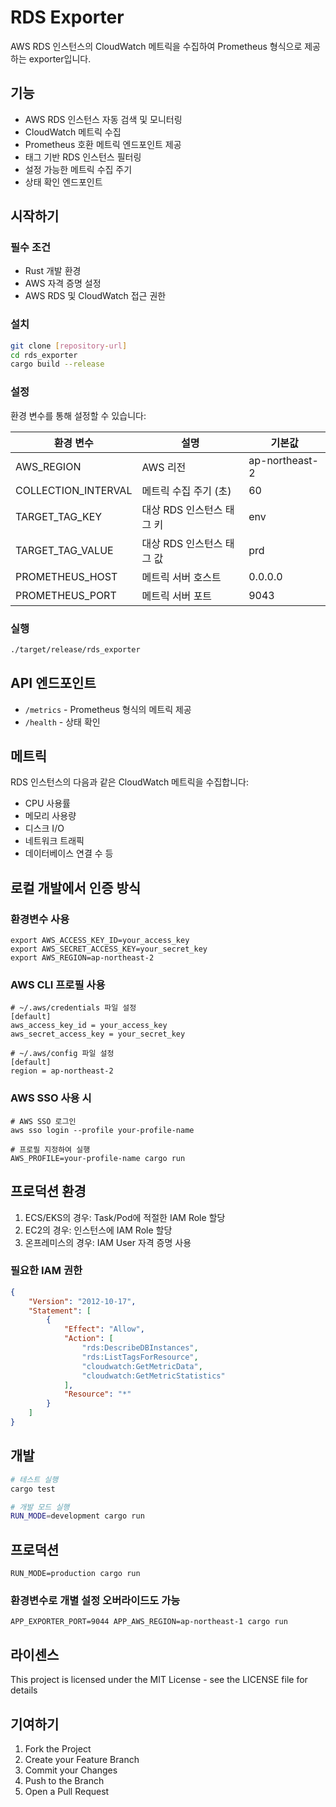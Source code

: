 
# RDS Exporter

AWS RDS 인스턴스의 CloudWatch 메트릭을 수집하여 Prometheus 형식으로 제공하는 exporter입니다.

## 기능

- AWS RDS 인스턴스 자동 검색 및 모니터링
- CloudWatch 메트릭 수집
- Prometheus 호환 메트릭 엔드포인트 제공
- 태그 기반 RDS 인스턴스 필터링
- 설정 가능한 메트릭 수집 주기
- 상태 확인 엔드포인트

## 시작하기

### 필수 조건

- Rust 개발 환경
- AWS 자격 증명 설정
- AWS RDS 및 CloudWatch 접근 권한

### 설치

```bash
git clone [repository-url]
cd rds_exporter
cargo build --release
```

### 설정

환경 변수를 통해 설정할 수 있습니다:

| 환경 변수 | 설명 | 기본값 |
|-----------|------|--------|
| AWS_REGION | AWS 리전 | ap-northeast-2 |
| COLLECTION_INTERVAL | 메트릭 수집 주기 (초) | 60 |
| TARGET_TAG_KEY | 대상 RDS 인스턴스 태그 키 | env |
| TARGET_TAG_VALUE | 대상 RDS 인스턴스 태그 값 | prd |
| PROMETHEUS_HOST | 메트릭 서버 호스트 | 0.0.0.0 |
| PROMETHEUS_PORT | 메트릭 서버 포트 | 9043 |

### 실행

```bash
./target/release/rds_exporter
```

## API 엔드포인트

- `/metrics` - Prometheus 형식의 메트릭 제공
- `/health` - 상태 확인

## 메트릭

RDS 인스턴스의 다음과 같은 CloudWatch 메트릭을 수집합니다:
- CPU 사용률
- 메모리 사용량
- 디스크 I/O
- 네트워크 트래픽
- 데이터베이스 연결 수
등

## 로컬 개발에서 인증 방식 
### 환경변수 사용
```angular2html
export AWS_ACCESS_KEY_ID=your_access_key
export AWS_SECRET_ACCESS_KEY=your_secret_key
export AWS_REGION=ap-northeast-2
```
### AWS CLI 프로필 사용
```angular2html
# ~/.aws/credentials 파일 설정
[default]
aws_access_key_id = your_access_key
aws_secret_access_key = your_secret_key

# ~/.aws/config 파일 설정
[default]
region = ap-northeast-2
```
### AWS SSO 사용 시
```angular2html
# AWS SSO 로그인
aws sso login --profile your-profile-name

# 프로필 지정하여 실행
AWS_PROFILE=your-profile-name cargo run
```

## 프로덕션 환경
1. ECS/EKS의 경우: Task/Pod에 적절한 IAM Role 할당
2. EC2의 경우: 인스턴스에 IAM Role 할당
3. 온프레미스의 경우: IAM User 자격 증명 사용

### 필요한 IAM 권한
```json
{
    "Version": "2012-10-17",
    "Statement": [
        {
            "Effect": "Allow",
            "Action": [
                "rds:DescribeDBInstances",
                "rds:ListTagsForResource",
                "cloudwatch:GetMetricData",
                "cloudwatch:GetMetricStatistics"
            ],
            "Resource": "*"
        }
    ]
}
```

## 개발

```bash
# 테스트 실행
cargo test

# 개발 모드 실행
RUN_MODE=development cargo run
```

## 프로덕션
```angular2html
RUN_MODE=production cargo run
```

### 환경변수로 개별 설정 오버라이드도 가능
```angular2html
APP_EXPORTER_PORT=9044 APP_AWS_REGION=ap-northeast-1 cargo run
```

## 라이센스

This project is licensed under the MIT License - see the LICENSE file for details

## 기여하기

1. Fork the Project
2. Create your Feature Branch
3. Commit your Changes
4. Push to the Branch
5. Open a Pull Request

